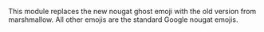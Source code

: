 This module replaces the new nougat ghost emoji with the old version from marshmallow. All other emojis are the standard Google nougat emojis.
